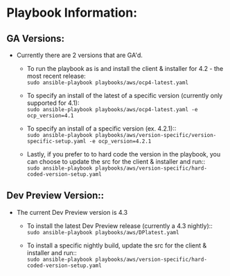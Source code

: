 # Playbook Information:

## GA Versions:
- Currently there are 2 versions that are GA'd. 

	- To run the playbook as is and install the client & installer for 4.2 - the most recent release:<br>
		`sudo ansible-playbook playbooks/aws/ocp4-latest.yaml`

	- To specify an install of the latest of a specific version (currently only supported for 4.1):<br>
	 	`sudo ansible-playbook playbooks/aws/ocp4-latest.yaml -e ocp_version=4.1`

	- To specify an install of a specific version (ex. 4.2.1)::<br>
		`sudo ansible-playbook playbooks/aws/version-specific/version-specific-setup.yaml -e ocp_version=4.2.1`
	- Lastly, if you prefer to to hard code the version in the playbook, you can choose to update the src for the client & installer and run::<br>
		`sudo ansible-playbook playbooks/aws/version-specific/hard-coded-version-setup.yaml`


## Dev Preview Version::<br>
- The current Dev Preview version is 4.3

	- To install the latest Dev Preview release (currently a 4.3 nightly)::<br>
		`sudo ansible-playbook playbooks/aws/DPlatest.yaml`
		
	- To install a specific nightly build, update the src for the client & installer and run::<br>
                `sudo ansible-playbook playbooks/aws/version-specific/hard-coded-version-setup.yaml`
